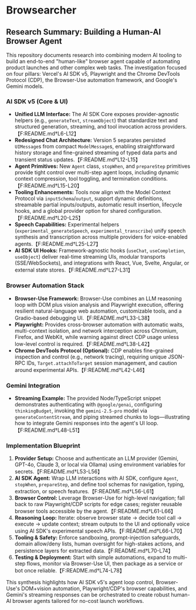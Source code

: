 # Browsearcher

## Research Summary: Building a Human-AI Browser Agent

This repository documents research into combining modern AI tooling to build an end-to-end "human-like" browser agent capable of automating product launches and other complex web tasks. The investigation focused on four pillars: Vercel's AI SDK v5, Playwright and the Chrome DevTools Protocol (CDP), the Browser-Use automation framework, and Google's Gemini models.

### AI SDK v5 (Core & UI)
- **Unified LLM Interface:** The AI SDK Core exposes provider-agnostic helpers (e.g., `generateText`, `streamObject`) that standardize text and structured generation, streaming, and tool invocation across providers.【F:README.md†L6-L12】
- **Redesigned Chat Architecture:** Version 5 separates persisted `UIMessage`s from compact `ModelMessage`s, enabling straightforward history storage and fine-grained streaming of typed data parts and transient status updates.【F:README.md†L12-L15】
- **Agent Primitives:** New `Agent` class, `stopWhen`, and `prepareStep` primitives provide tight control over multi-step agent loops, including dynamic context compression, tool toggling, and termination conditions.【F:README.md†L15-L20】
- **Tooling Enhancements:** Tools now align with the Model Context Protocol via `inputSchema`/`output`, support dynamic definitions, streamable partial inputs/outputs, automatic result insertion, lifecycle hooks, and a global provider option for shared configuration.【F:README.md†L20-L25】
- **Speech Capabilities:** Experimental helpers (`experimental_generateSpeech`, `experimental_transcribe`) unify speech synthesis and transcription across multiple providers for voice-enabled agents.【F:README.md†L25-L27】
- **AI SDK UI Hooks:** Framework-agnostic hooks (`useChat`, `useCompletion`, `useObject`) deliver real-time streaming UIs, modular transports (SSE/WebSockets), and integrations with React, Vue, Svelte, Angular, or external state stores.【F:README.md†L27-L31】

### Browser Automation Stack
- **Browser-Use Framework:** Browser-Use combines an LLM reasoning loop with DOM plus vision analysis and Playwright execution, offering resilient natural-language web automation, customizable tools, and a Gradio-based debugging UI.【F:README.md†L33-L38】
- **Playwright:** Provides cross-browser automation with automatic waits, multi-context isolation, and network interception across Chromium, Firefox, and WebKit, while warning against direct CDP usage unless low-level control is required.【F:README.md†L38-L42】
- **Chrome DevTools Protocol (Optional):** CDP enables fine-grained inspection and control (e.g., network tracing), requiring unique JSON-RPC IDs, `Target.attachToTarget` session management, and caution around experimental APIs.【F:README.md†L42-L46】

### Gemini Integration
- **Streaming Example:** The provided Node/TypeScript snippet demonstrates authenticating with `@google/genai`, configuring `thinkingBudget`, invoking the `gemini-2.5-pro` model via `generateContentStream`, and piping streamed chunks to logs—illustrating how to integrate Gemini responses into the agent's UI loop.【F:README.md†L48-L51】

### Implementation Blueprint
1. **Provider Setup:** Choose and authenticate an LLM provider (Gemini, GPT-4o, Claude 3, or local via Ollama) using environment variables for secrets.【F:README.md†L53-L56】
2. **AI SDK Agent:** Wrap LLM interactions with AI SDK, configure `Agent`, `stopWhen`, `prepareStep`, and define tool schemas for navigation, typing, extraction, or speech features.【F:README.md†L56-L61】
3. **Browser Control:** Leverage Browser-Use for high-level navigation; fall back to raw Playwright/CDP scripts for edge cases; register reusable browser tools accessible by the agent.【F:README.md†L61-L66】
4. **Reasoning Loop:** Iterate: observe browser state → decide tool call → execute → update context; stream outputs to the UI and optionally voice using AI SDK's experimental speech APIs.【F:README.md†L66-L70】
5. **Tooling & Safety:** Enforce sandboxing, prompt-injection safeguards, domain allow/deny lists, human oversight for high-stakes actions, and persistence layers for extracted data.【F:README.md†L70-L74】
6. **Testing & Deployment:** Start with simple automations, expand to multi-step flows, monitor via Browser-Use UI, then package as a service or bot once reliable.【F:README.md†L74-L78】

This synthesis highlights how AI SDK v5's agent loop control, Browser-Use's DOM+vision automation, Playwright/CDP's browser capabilities, and Gemini's streaming responses can be orchestrated to create robust human-AI browser agents tailored for no-cost launch workflows.

